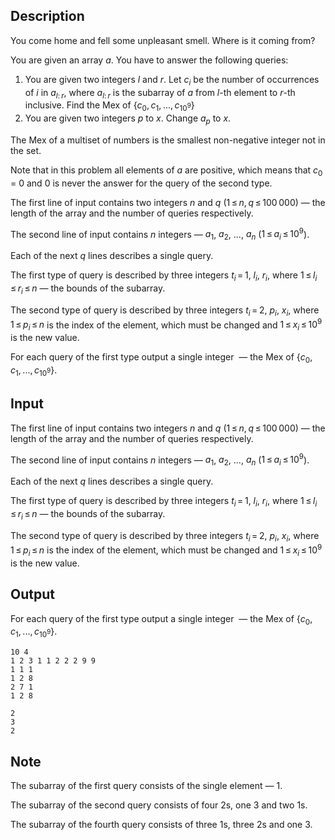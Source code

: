 ## Description

<div><p><span class="tex-font-style-it">You come home and fell some unpleasant smell. Where is it coming from?</span></p><p>You are given an array <span class="tex-span"><i>a</i></span>. You have to answer the following queries: </p><ol> <li> You are given two integers <span class="tex-span"><i>l</i></span> and <span class="tex-span"><i>r</i></span>. Let <span class="tex-span"><i>c</i><sub class="lower-index"><i>i</i></sub></span> be the number of occurrences of <span class="tex-span"><i>i</i></span> in <span class="tex-span"><i>a</i><sub class="lower-index"><i>l</i>: <i>r</i></sub></span>, where <span class="tex-span"><i>a</i><sub class="lower-index"><i>l</i>: <i>r</i></sub></span> is the subarray of <span class="tex-span"><i>a</i></span> from <span class="tex-span"><i>l</i></span>-th element to <span class="tex-span"><i>r</i></span>-th inclusive. Find the <span class="tex-font-style-bf">Mex</span> of <span class="tex-span">{<i>c</i><sub class="lower-index">0</sub>, <i>c</i><sub class="lower-index">1</sub>, ..., <i>c</i><sub class="lower-index">10<sup class="upper-index">9</sup></sub>}</span> </li><li> You are given two integers <span class="tex-span"><i>p</i></span> to <span class="tex-span"><i>x</i></span>. Change <span class="tex-span"><i>a</i><sub class="lower-index"><i>p</i></sub></span> to <span class="tex-span"><i>x</i></span>. </li></ol><p>The <span class="tex-font-style-bf">Mex</span> of a multiset of numbers is the smallest non-negative integer <span class="tex-font-style-bf">not in</span> the set.</p><p>Note that in this problem all elements of <span class="tex-span"><i>a</i></span> are positive, which means that <span class="tex-span"><i>c</i><sub class="lower-index">0</sub></span> = 0 and <span class="tex-span">0</span> is never the answer for the query of the second type.</p></div><div class="input-specification"><p>The first line of input contains two integers <span class="tex-span"><i>n</i></span> and <span class="tex-span"><i>q</i></span> (<span class="tex-span">1 ≤ <i>n</i>, <i>q</i> ≤ 100 000</span>)&nbsp;— the length of the array and the number of queries respectively.</p><p>The second line of input contains <span class="tex-span"><i>n</i></span> integers&nbsp;— <span class="tex-span"><i>a</i><sub class="lower-index">1</sub></span>, <span class="tex-span"><i>a</i><sub class="lower-index">2</sub></span>, <span class="tex-span">...</span>, <span class="tex-span"><i>a</i><sub class="lower-index"><i>n</i></sub></span> (<span class="tex-span">1 ≤ <i>a</i><sub class="lower-index"><i>i</i></sub> ≤ 10<sup class="upper-index">9</sup></span>).</p><p>Each of the next <span class="tex-span"><i>q</i></span> lines describes a single query.</p><p>The first type of query is described by three integers <span class="tex-span"><i>t</i><sub class="lower-index"><i>i</i></sub> = 1</span>, <span class="tex-span"><i>l</i><sub class="lower-index"><i>i</i></sub></span>, <span class="tex-span"><i>r</i><sub class="lower-index"><i>i</i></sub></span>, where <span class="tex-span">1 ≤ <i>l</i><sub class="lower-index"><i>i</i></sub> ≤ <i>r</i><sub class="lower-index"><i>i</i></sub> ≤ <i>n</i></span>&nbsp;— the bounds of the subarray.</p><p>The second type of query is described by three integers <span class="tex-span"><i>t</i><sub class="lower-index"><i>i</i></sub> = 2</span>, <span class="tex-span"><i>p</i><sub class="lower-index"><i>i</i></sub></span>, <span class="tex-span"><i>x</i><sub class="lower-index"><i>i</i></sub></span>, where <span class="tex-span">1 ≤ <i>p</i><sub class="lower-index"><i>i</i></sub> ≤ <i>n</i></span> is the index of the element, which must be changed and <span class="tex-span">1 ≤ <i>x</i><sub class="lower-index"><i>i</i></sub> ≤ 10<sup class="upper-index">9</sup></span> is the new value.</p></div><div class="output-specification"><p>For each query of the first type output a single integer &nbsp;— the <span class="tex-font-style-bf">Mex</span> of <span class="tex-span">{<i>c</i><sub class="lower-index">0</sub>, <i>c</i><sub class="lower-index">1</sub>, ..., <i>c</i><sub class="lower-index">10<sup class="upper-index">9</sup></sub>}</span>.</p></div>

## Input

<p>The first line of input contains two integers <span class="tex-span"><i>n</i></span> and <span class="tex-span"><i>q</i></span> (<span class="tex-span">1 ≤ <i>n</i>, <i>q</i> ≤ 100 000</span>)&nbsp;— the length of the array and the number of queries respectively.</p><p>The second line of input contains <span class="tex-span"><i>n</i></span> integers&nbsp;— <span class="tex-span"><i>a</i><sub class="lower-index">1</sub></span>, <span class="tex-span"><i>a</i><sub class="lower-index">2</sub></span>, <span class="tex-span">...</span>, <span class="tex-span"><i>a</i><sub class="lower-index"><i>n</i></sub></span> (<span class="tex-span">1 ≤ <i>a</i><sub class="lower-index"><i>i</i></sub> ≤ 10<sup class="upper-index">9</sup></span>).</p><p>Each of the next <span class="tex-span"><i>q</i></span> lines describes a single query.</p><p>The first type of query is described by three integers <span class="tex-span"><i>t</i><sub class="lower-index"><i>i</i></sub> = 1</span>, <span class="tex-span"><i>l</i><sub class="lower-index"><i>i</i></sub></span>, <span class="tex-span"><i>r</i><sub class="lower-index"><i>i</i></sub></span>, where <span class="tex-span">1 ≤ <i>l</i><sub class="lower-index"><i>i</i></sub> ≤ <i>r</i><sub class="lower-index"><i>i</i></sub> ≤ <i>n</i></span>&nbsp;— the bounds of the subarray.</p><p>The second type of query is described by three integers <span class="tex-span"><i>t</i><sub class="lower-index"><i>i</i></sub> = 2</span>, <span class="tex-span"><i>p</i><sub class="lower-index"><i>i</i></sub></span>, <span class="tex-span"><i>x</i><sub class="lower-index"><i>i</i></sub></span>, where <span class="tex-span">1 ≤ <i>p</i><sub class="lower-index"><i>i</i></sub> ≤ <i>n</i></span> is the index of the element, which must be changed and <span class="tex-span">1 ≤ <i>x</i><sub class="lower-index"><i>i</i></sub> ≤ 10<sup class="upper-index">9</sup></span> is the new value.</p>

## Output

<p>For each query of the first type output a single integer &nbsp;— the <span class="tex-font-style-bf">Mex</span> of <span class="tex-span">{<i>c</i><sub class="lower-index">0</sub>, <i>c</i><sub class="lower-index">1</sub>, ..., <i>c</i><sub class="lower-index">10<sup class="upper-index">9</sup></sub>}</span>.</p>





```input1
10 4
1 2 3 1 1 2 2 2 9 9
1 1 1
1 2 8
2 7 1
1 2 8

```




```output1
2
3
2

```



## Note

<p>The subarray of the first query consists of the single element&nbsp;— <span class="tex-span">1</span>. </p><p>The subarray of the second query consists of four <span class="tex-span">2</span>s, one <span class="tex-span">3</span> and two <span class="tex-span">1</span>s.</p><p>The subarray of the fourth query consists of three <span class="tex-span">1</span>s, three <span class="tex-span">2</span>s and one <span class="tex-span">3</span>.</p>
